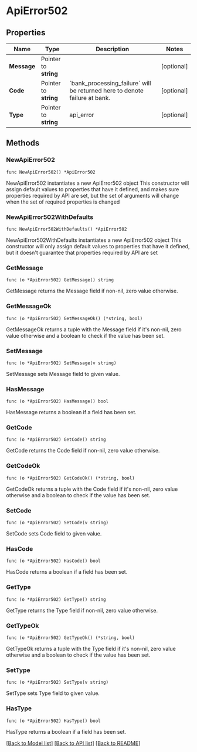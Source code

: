 # ApiError502

## Properties

Name | Type | Description | Notes
------------ | ------------- | ------------- | -------------
**Message** | Pointer to **string** |  | [optional] 
**Code** | Pointer to **string** | &#x60;bank_processing_failure&#x60; will be returned here to denote failure at bank.  | [optional] 
**Type** | Pointer to **string** | api_error | [optional] 

## Methods

### NewApiError502

`func NewApiError502() *ApiError502`

NewApiError502 instantiates a new ApiError502 object
This constructor will assign default values to properties that have it defined,
and makes sure properties required by API are set, but the set of arguments
will change when the set of required properties is changed

### NewApiError502WithDefaults

`func NewApiError502WithDefaults() *ApiError502`

NewApiError502WithDefaults instantiates a new ApiError502 object
This constructor will only assign default values to properties that have it defined,
but it doesn't guarantee that properties required by API are set

### GetMessage

`func (o *ApiError502) GetMessage() string`

GetMessage returns the Message field if non-nil, zero value otherwise.

### GetMessageOk

`func (o *ApiError502) GetMessageOk() (*string, bool)`

GetMessageOk returns a tuple with the Message field if it's non-nil, zero value otherwise
and a boolean to check if the value has been set.

### SetMessage

`func (o *ApiError502) SetMessage(v string)`

SetMessage sets Message field to given value.

### HasMessage

`func (o *ApiError502) HasMessage() bool`

HasMessage returns a boolean if a field has been set.

### GetCode

`func (o *ApiError502) GetCode() string`

GetCode returns the Code field if non-nil, zero value otherwise.

### GetCodeOk

`func (o *ApiError502) GetCodeOk() (*string, bool)`

GetCodeOk returns a tuple with the Code field if it's non-nil, zero value otherwise
and a boolean to check if the value has been set.

### SetCode

`func (o *ApiError502) SetCode(v string)`

SetCode sets Code field to given value.

### HasCode

`func (o *ApiError502) HasCode() bool`

HasCode returns a boolean if a field has been set.

### GetType

`func (o *ApiError502) GetType() string`

GetType returns the Type field if non-nil, zero value otherwise.

### GetTypeOk

`func (o *ApiError502) GetTypeOk() (*string, bool)`

GetTypeOk returns a tuple with the Type field if it's non-nil, zero value otherwise
and a boolean to check if the value has been set.

### SetType

`func (o *ApiError502) SetType(v string)`

SetType sets Type field to given value.

### HasType

`func (o *ApiError502) HasType() bool`

HasType returns a boolean if a field has been set.


[[Back to Model list]](../README.md#documentation-for-models) [[Back to API list]](../README.md#documentation-for-api-endpoints) [[Back to README]](../README.md)


